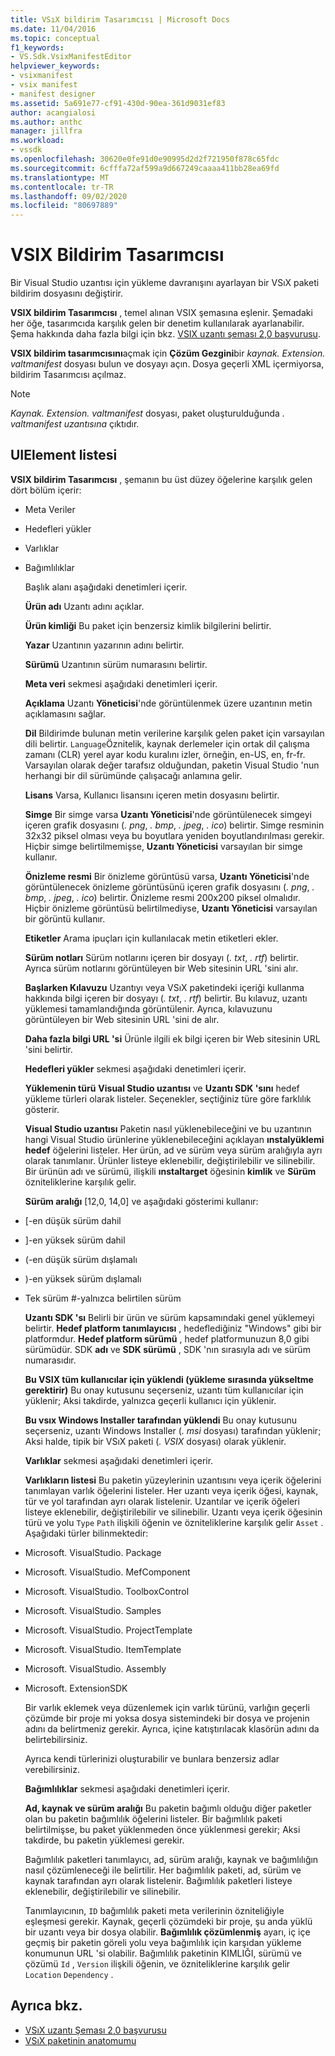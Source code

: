 ```yaml
---
title: VSıX bildirim Tasarımcısı | Microsoft Docs
ms.date: 11/04/2016
ms.topic: conceptual
f1_keywords:
- VS.Sdk.VsixManifestEditor
helpviewer_keywords:
- vsixmanifest
- vsix manifest
- manifest designer
ms.assetid: 5a691e77-cf91-430d-90ea-361d9031ef83
author: acangialosi
ms.author: anthc
manager: jillfra
ms.workload:
- vssdk
ms.openlocfilehash: 30620e0fe91d0e90995d2d2f721950f878c65fdc
ms.sourcegitcommit: 6cfffa72af599a9d667249caaaa411bb28ea69fd
ms.translationtype: MT
ms.contentlocale: tr-TR
ms.lasthandoff: 09/02/2020
ms.locfileid: "80697889"
---
```

# <a name="vsix-manifest-designer"></a>VSIX Bildirim Tasarımcısı
Bir Visual Studio uzantısı için yükleme davranışını ayarlayan bir VSıX paketi bildirim dosyasını değiştirir.

 **VSIX bildirim Tasarımcısı** , temel alınan VSIX şemasına eşlenir. Şemadaki her öğe, tasarımcıda karşılık gelen bir denetim kullanılarak ayarlanabilir. Şema hakkında daha fazla bilgi için bkz. [VSIX uzantı şeması 2,0 başvurusu](../extensibility/vsix-extension-schema-2-0-reference.md).

 **VSIX bildirim tasarımcısını**açmak için **Çözüm Gezgini**bir *kaynak. Extension. valtmanifest* dosyası bulun ve dosyayı açın. Dosya geçerli XML içermiyorsa, bildirim Tasarımcısı açılmaz.

> [!NOTE]
> *Kaynak. Extension. valtmanifest* dosyası, paket oluşturulduğunda *. valtmanifest uzantısına* çıktıdır.

## <a name="uielement-list"></a>UIElement listesi
 **VSIX bildirim Tasarımcısı** , şemanın bu üst düzey öğelerine karşılık gelen dört bölüm içerir:

- Meta Veriler

- Hedefleri yükler

- Varlıklar

- Bağımlılıklar

  Başlık alanı aşağıdaki denetimleri içerir.

  **Ürün adı** Uzantı adını açıklar.

  **Ürün kimliği** Bu paket için benzersiz kimlik bilgilerini belirtir.

  **Yazar** Uzantının yazarının adını belirtir.

  **Sürümü** Uzantının sürüm numarasını belirtir.

  **Meta veri** sekmesi aşağıdaki denetimleri içerir.

  **Açıklama** Uzantı **Yöneticisi**'nde görüntülenmek üzere uzantının metin açıklamasını sağlar.

  **Dil** Bildirimde bulunan metin verilerine karşılık gelen paket için varsayılan dili belirtir. `Language`Öznitelik, kaynak derlemeler için ortak dil çalışma zamanı (CLR) yerel ayar kodu kuralını izler, örneğin, en-US, en, fr-fr. Varsayılan olarak değer tarafsız olduğundan, paketin Visual Studio 'nun herhangi bir dil sürümünde çalışacağı anlamına gelir.

  **Lisans** Varsa, Kullanıcı lisansını içeren metin dosyasını belirtir.

  **Simge** Bir simge varsa **Uzantı Yöneticisi**'nde görüntülenecek simgeyi içeren grafik dosyasını (*. png*, *. bmp*, *. jpeg*, *. ico*) belirtir. Simge resminin 32x32 piksel olması veya bu boyutlara yeniden boyutlandırılması gerekir. Hiçbir simge belirtilmemişse, **Uzantı Yöneticisi** varsayılan bir simge kullanır.

  **Önizleme resmi** Bir önizleme görüntüsü varsa, **Uzantı Yöneticisi**'nde görüntülenecek önizleme görüntüsünü içeren grafik dosyasını (*. png*, *. bmp*, *. jpeg*, *. ico*) belirtir. Önizleme resmi 200x200 piksel olmalıdır. Hiçbir önizleme görüntüsü belirtilmediyse, **Uzantı Yöneticisi** varsayılan bir görüntü kullanır.

  **Etiketler** Arama ipuçları için kullanılacak metin etiketleri ekler.

  **Sürüm notları** Sürüm notlarını içeren bir dosyayı (*. txt*, *. rtf*) belirtir. Ayrıca sürüm notlarını görüntüleyen bir Web sitesinin URL 'sini alır.

  **Başlarken Kılavuzu** Uzantıyı veya VSıX paketindeki içeriği kullanma hakkında bilgi içeren bir dosyayı (*. txt*, *. rtf*) belirtir. Bu kılavuz, uzantı yüklemesi tamamlandığında görüntülenir. Ayrıca, kılavuzunu görüntüleyen bir Web sitesinin URL 'sini de alır.

  **Daha fazla bilgi URL 'si** Ürünle ilgili ek bilgi içeren bir Web sitesinin URL 'sini belirtir.

  **Hedefleri yükler** sekmesi aşağıdaki denetimleri içerir.

  **Yüklemenin türü** **Visual Studio uzantısı** ve **Uzantı SDK 'sını** hedef yükleme türleri olarak listeler. Seçenekler, seçtiğiniz türe göre farklılık gösterir.

  **Visual Studio uzantısı** Paketin nasıl yüklenebileceğini ve bu uzantının hangi Visual Studio ürünlerine yüklenebileceğini açıklayan **ınstalyüklemi hedef** öğelerini listeler. Her ürün, ad ve sürüm veya sürüm aralığıyla ayrı olarak tanımlanır. Ürünler listeye eklenebilir, değiştirilebilir ve silinebilir. Bir ürünün adı ve sürümü, ilişkili **ınstaltarget** öğesinin **kimlik** ve **Sürüm** özniteliklerine karşılık gelir.

  **Sürüm aralığı** [12,0, 14,0] ve aşağıdaki gösterimi kullanır:

- [-en düşük sürüm dahil

- ]-en yüksek sürüm dahil

- (-en düşük sürüm dışlamalı

- )-en yüksek sürüm dışlamalı

- Tek sürüm #-yalnızca belirtilen sürüm

  **Uzantı SDK 'sı** Belirli bir ürün ve sürüm kapsamındaki genel yüklemeyi belirtir. **Hedef platform tanımlayıcısı** , hedeflediğiniz "Windows" gibi bir platformdur. **Hedef platform sürümü** , hedef platformunuzun 8,0 gibi sürümüdür. SDK **adı** ve **SDK sürümü** , SDK 'nın sırasıyla adı ve sürüm numarasıdır.

  **Bu VSIX tüm kullanıcılar için yüklendi (yükleme sırasında yükseltme gerektirir)** Bu onay kutusunu seçerseniz, uzantı tüm kullanıcılar için yüklenir; Aksi takdirde, yalnızca geçerli kullanıcı için yüklenir.

  **Bu vsıx Windows Installer tarafından yüklendi** Bu onay kutusunu seçerseniz, uzantı Windows Installer (*. msi* dosyası) tarafından yüklenir; Aksi halde, tipik bir VSıX paketi (*. VSIX* dosyası) olarak yüklenir.

  **Varlıklar** sekmesi aşağıdaki denetimleri içerir.

  **Varlıkların listesi** Bu paketin yüzeylerinin uzantısını veya içerik öğelerini tanımlayan varlık öğelerini listeler. Her uzantı veya içerik öğesi, kaynak, tür ve yol tarafından ayrı olarak listelenir. Uzantılar ve içerik öğeleri listeye eklenebilir, değiştirilebilir ve silinebilir. Uzantı veya içerik öğesinin türü ve yolu `Type` `Path` ilişkili öğenin ve özniteliklerine karşılık gelir `Asset` . Aşağıdaki türler bilinmektedir:

- Microsoft. VisualStudio. Package

- Microsoft. VisualStudio. MefComponent

- Microsoft. VisualStudio. ToolboxControl

- Microsoft. VisualStudio. Samples

- Microsoft. VisualStudio. ProjectTemplate

- Microsoft. VisualStudio. ItemTemplate

- Microsoft. VisualStudio. Assembly

- Microsoft. ExtensionSDK

  Bir varlık eklemek veya düzenlemek için varlık türünü, varlığın geçerli çözümde bir proje mi yoksa dosya sistemindeki bir dosya ve projenin adını da belirtmeniz gerekir. Ayrıca, içine katıştırılacak klasörün adını da belirtebilirsiniz.

  Ayrıca kendi türlerinizi oluşturabilir ve bunlara benzersiz adlar verebilirsiniz.

  **Bağımlılıklar** sekmesi aşağıdaki denetimleri içerir.

  **Ad, kaynak ve sürüm aralığı** Bu paketin bağımlı olduğu diğer paketler olan bu paketin bağımlılık öğelerini listeler. Bir bağımlılık paketi belirtilmişse, bu paket yüklenmeden önce yüklenmesi gerekir; Aksi takdirde, bu paketin yüklemesi gerekir.

  Bağımlılık paketleri tanımlayıcı, ad, sürüm aralığı, kaynak ve bağımlılığın nasıl çözümleneceği ile belirtilir. Her bağımlılık paketi, ad, sürüm ve kaynak tarafından ayrı olarak listelenir. Bağımlılık paketleri listeye eklenebilir, değiştirilebilir ve silinebilir.

  Tanımlayıcının, `ID` bağımlılık paketi meta verilerinin özniteliğiyle eşleşmesi gerekir. Kaynak, geçerli çözümdeki bir proje, şu anda yüklü bir uzantı veya bir dosya olabilir. **Bağımlılık çözümlenmiş** ayarı, iç içe geçmiş bir paketin göreli yolu veya bağımlılık için karşıdan yükleme konumunun URL 'si olabilir. Bağımlılık paketinin KIMLIĞI, sürümü ve çözümü `Id` , `Version` ilişkili öğenin, ve özniteliklerine karşılık gelir `Location` `Dependency` .

## <a name="see-also"></a>Ayrıca bkz.
- [VSıX uzantı Şeması 2,0 başvurusu](../extensibility/vsix-extension-schema-2-0-reference.md)
- [VSıX paketinin anatomumu](../extensibility/anatomy-of-a-vsix-package.md)
